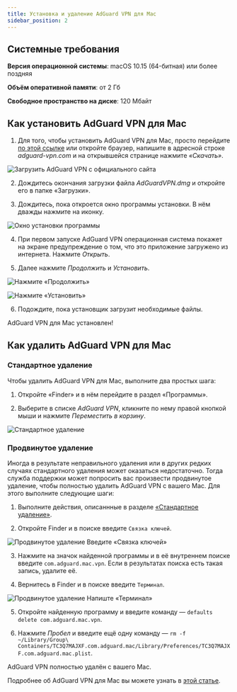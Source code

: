 ```yaml
---
title: Установка и удаление AdGuard VPN для Mac
sidebar_position: 2
---
```


## Системные требования

**Версия операционной системы**: macOS 10.15 (64-битная) или более поздняя

**Объём оперативной памяти**: от 2 Гб

**Свободное пространство на диске**: 120 Мбайт


## Как установить AdGuard VPN для Mac

1. Для того, чтобы установить AdGuard VPN для Mac, просто перейдите [по этой ссылке](https://agrd.io/mac_vpn) или откройте браузер, напишите в адресной строке *adguard-vpn.com* и на открывшейся странице нажмите *«Скачать»*.

![Загрузить AdGuard VPN с официального сайта](https://cdn.adguardvpn.com/public/Adguard/kb/vpn-install/mac-install-en.png)

2. Дождитесь окончания загрузки файла *AdGuardVPN.dmg* и откройте его в папке «Загрузки».

3. Дождитесь, пока откроется окно программы установки. В нём дважды нажмите на иконку.

![Окно установки программы](https://cdn.adguardvpn.com/public/Adguard/kb/vpn-install/mac-install-ru-1.png)

4. При первом запуске AdGuard VPN операционная система покажет на экране предупреждение о том, что это приложение загружено из интернета. Нажмите *Открыть*.

5. Далее нажмите *Продолжить* и *Установить*.

![Нажмите «Продолжить»](https://cdn.adguardvpn.com/public/Adguard/kb/vpn-install/.mac-install-2-en~imageoptim.png)

![Нажмите «Установить»](https://cdn.adguardvpn.com/public/Adguard/kb/vpn-install/mac-install-3-en.png)

6. Подождите, пока установщик загрузит необходимые файлы.

AdGuard VPN для Mac установлен!


## Как удалить AdGuard VPN для Mac

### Стандартное удаление

Чтобы удалить AdGuard VPN для Mac, выполните два простых шага:

1. Откройте «Finder» и в нём перейдите в раздел «Программы».

2. Выберите в списке *AdGuard VPN*, кликните по нему правой кнопкой мыши и нажмите *Переместить в корзину*.

![Стандартное удаление](https://cdn.adguardvpn.com/public/Adguard/kb/vpn-install/mac-uninstall-1-en.png)


### Продвинутое удаление

Иногда в результате неправильного удаления или в других редких случаях стандартного удаления может оказаться недостаточно. Тогда служба поддержки может попросить вас произвести продвинутое удаление, чтобы полностью удалить AdGuard VPN с вашего Mac. Для этого выполните следующие шаги:

1. Выполните действия, описаннные в разделе [«Стандартное удаление»](#how-to-uninstall-adguard-vpn-for-mac).

2. Откройте Finder и в поиске введите `Связка ключей`.

![Продвинутое удаление Введите «Связка ключей»](https://cdn.adguardvpn.com/public/Adguard/kb/vpn-install/mac-key-chain-en.png)

3. Нажмите на значок найденной программы и в её внутреннем поиске введите `com.adguard.mac.vpn`. Если в результатах поиска есть такая запись, удалите её.

4. Вернитесь в Finder и в поиске введите `Терминал`.

![Продвинутое удаление Напиште «Терминал»](https://cdn.adguardvpn.com/public/Adguard/kb/vpn-install/mac-terminal-en.png)

5. Откройте найденную программу и введите команду — `defaults delete com.adguard.mac.vpn`.

6. Нажмите *Пробел* и введите ещё одну команду — `rm -f ~/Library/Group\ Containers/TC3Q7MAJXF.com.adguard.mac/Library/Preferences/TC3Q7MAJXF.com.adguard.mac.plist`.

AdGuard VPN полностью удалён с вашего Mac.

Подробнее об AdGuard VPN для Mac вы можете узнать в [этой статье](/adguard-vpn-for-mac/overview.md).
